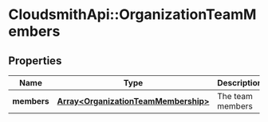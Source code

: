 # CloudsmithApi::OrganizationTeamMembers

## Properties
Name | Type | Description | Notes
------------ | ------------- | ------------- | -------------
**members** | [**Array&lt;OrganizationTeamMembership&gt;**](OrganizationTeamMembership.md) | The team members | 


